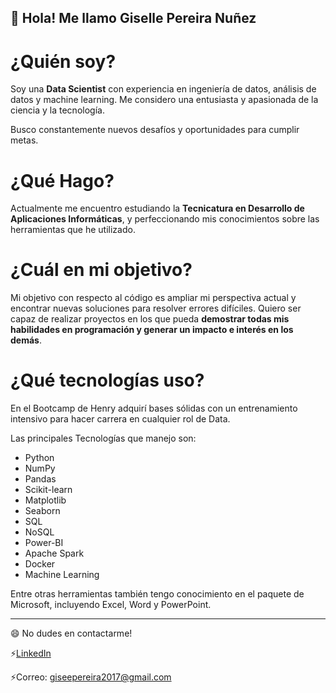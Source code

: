 ## 👋 Hola! Me llamo Giselle Pereira Nuñez

# ¿Quién soy?

Soy una **Data Scientist** con experiencia en ingeniería de datos, análisis de datos y machine learning.
Me considero una entusiasta y apasionada de la ciencia y la tecnología. 

Busco constantemente nuevos desafíos y oportunidades para cumplir metas.

# ¿Qué Hago?

Actualmente me encuentro estudiando la **Tecnicatura en Desarrollo de Aplicaciones Informáticas**, y perfeccionando mis conocimientos sobre las herramientas que he utilizado.

# ¿Cuál en mi objetivo?

Mi objetivo con respecto al código es ampliar mi perspectiva actual y encontrar nuevas soluciones para resolver errores difíciles. Quiero ser capaz de realizar proyectos en los que pueda **demostrar todas mis habilidades en programación y generar un impacto e interés en los demás**.

# ¿Qué tecnologías uso?

En el Bootcamp de Henry adquirí bases sólidas con un entrenamiento intensivo para hacer carrera en cualquier rol de Data.

Las principales Tecnologías que manejo son: 
- Python
- NumPy
- Pandas
- Scikit-learn
- Matplotlib
- Seaborn
- SQL 
- NoSQL 
- Power-BI
- Apache Spark
- Docker
- Machine Learning

Entre otras herramientas también tengo conocimiento en el paquete de Microsoft, incluyendo Excel, Word y PowerPoint.

-----------------------------------------------------------------------------------------------------------------------------------------

😄 No dudes en contactarme!

⚡[LinkedIn](https://www.linkedin.com/in/giselle-pereira-nu%C3%B1ez-011330168/)

⚡Correo: [giseepereira2017@gmail.com](mailto:giseepereira2017@gmail.com)
